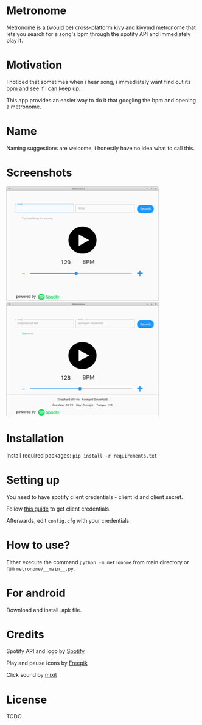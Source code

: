 # Metronome

Metronome is a (would be) cross-platform kivy and kivymd metronome that lets you search for a song's bpm through the spotify API and immediately play it.

# Motivation

I noticed that sometimes when i hear song, i immediately want find out its bpm and see if i can keep up.

This app provides an easier way to do it that googling the bpm and opening a metronome.

# Name

Naming suggestions are welcome, i honestly have no idea what to call this.

# Screenshots

<img src="screenshots/blank.png" width="400" height="300" />
<img src="screenshots/success.png" width="400" height="300" />

# Installation

Install required packages: `pip install -r requirements.txt`

# Setting up

You need to have spotify client credentials - client id and client secret.

Follow [this guide](https://developer.spotify.com/documentation/general/guides/app-settings/) to get client credentials.

Afterwards, edit `config.cfg` with your credentials.

# How to use?

Either execute the command `python -m metronome` from main directory or run `metronome/__main__.py`. 

# For android

Download and install .apk file.

# Credits

Spotify API and logo by [Spotify](spotify.com)

Play and pause icons by [Freepik](Freepik.com)

Click sound by [mixit](mixkit.co)

# License

TODO
